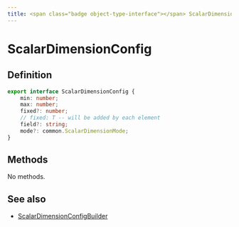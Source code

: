 ```yaml
---
title: <span class="badge object-type-interface"></span> ScalarDimensionConfig
---
```

# <span class="badge object-type-interface"></span> ScalarDimensionConfig

## Definition

```typescript
export interface ScalarDimensionConfig {
	min: number;
	max: number;
	fixed?: number;
	// fixed: T -- will be added by each element
	field?: string;
	mode?: common.ScalarDimensionMode;
}

```
## Methods

No methods.
## See also

 * <span class="badge builder"></span> [ScalarDimensionConfigBuilder](./builder-ScalarDimensionConfigBuilder.md)
